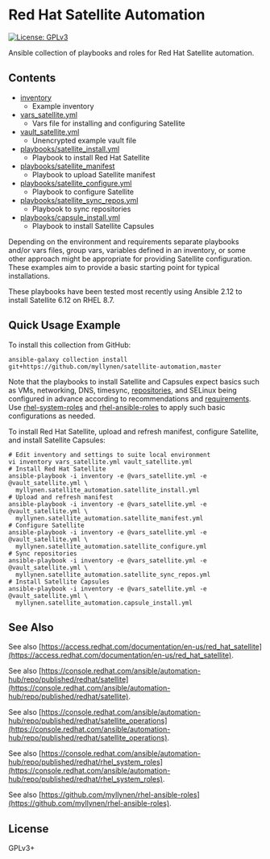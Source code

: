 # Red Hat Satellite Automation

[![License: GPLv3](https://img.shields.io/badge/license-GPLv3-brightgreen.svg)](https://www.gnu.org/licenses/gpl-3.0)

Ansible collection of playbooks and roles for Red Hat Satellite
automation.

## Contents

* [inventory](inventory)
  * Example inventory
* [vars_satellite.yml](vars_satellite.yml)
  * Vars file for installing and configuring Satellite
* [vault_satellite.yml](vault_satellite.yml)
  * Unencrypted example vault file
* [playbooks/satellite_install.yml](playbooks/satellite_install.yml)
  * Playbook to install Red Hat Satellite
* [playbooks/satellite_manifest](playbooks/satellite_manifest.yml)
  * Playbook to upload Satellite manifest
* [playbooks/satellite_configure.yml](playbooks/satellite_configure.yml)
  * Playbook to configure Satellite
* [playbooks/satellite_sync_repos.yml](playbooks/satellite_sync_repos.yml)
  * Playbook to sync repositories
* [playbooks/capsule_install.yml](playbooks/capsule_install.yml)
  * Playbook to install Satellite Capsules

Depending on the environment and requirements separate playbooks and/or
vars files, group vars, variables defined in an inventory, or some
other approach might be appropriate for providing Satellite
configuration. These examples aim to provide a basic starting point for
typical installations.

These playbooks have been tested most recently using Ansible 2.12 to
install Satellite 6.12 on RHEL 8.7.

## Quick Usage Example

To install this collection from GitHub:

```
ansible-galaxy collection install git+https://github.com/myllynen/satellite-automation,master
```

Note that the playbooks to install Satellite and Capsules expect basics
such as VMs, networking, DNS, timesync,
[repositories](https://github.com/myllynen/rhel-ansible-roles/tree/master/roles/repository_setup),
and SELinux being configured in advance according to recommendations
and
[requirements](https://access.redhat.com/documentation/en-us/red_hat_satellite/).
Use
[rhel-system-roles](https://console.redhat.com/ansible/automation-hub/repo/published/redhat/rhel_system_roles)
and
[rhel-ansible-roles](https://github.com/myllynen/rhel-ansible-roles)
to apply such basic configurations as needed.

To install Red Hat Satellite, upload and refresh manifest, configure
Satellite, and install Satellite Capsules:

```
# Edit inventory and settings to suite local environment
vi inventory vars_satellite.yml vault_satellite.yml
# Install Red Hat Satellite
ansible-playbook -i inventory -e @vars_satellite.yml -e @vault_satellite.yml \
  myllynen.satellite_automation.satellite_install.yml
# Upload and refresh manifest
ansible-playbook -i inventory -e @vars_satellite.yml -e @vault_satellite.yml \
  myllynen.satellite_automation.satellite_manifest.yml
# Configure Satellite
ansible-playbook -i inventory -e @vars_satellite.yml -e @vault_satellite.yml \
  myllynen.satellite_automation.satellite_configure.yml
# Sync repositories
ansible-playbook -i inventory -e @vars_satellite.yml -e @vault_satellite.yml \
  myllynen.satellite_automation.satellite_sync_repos.yml
# Install Satellite Capsules
ansible-playbook -i inventory -e @vars_satellite.yml -e @vault_satellite.yml \
  myllynen.satellite_automation.capsule_install.yml
```

## See Also

See also
[https://access.redhat.com/documentation/en-us/red_hat_satellite](https://access.redhat.com/documentation/en-us/red_hat_satellite).

See also
[https://console.redhat.com/ansible/automation-hub/repo/published/redhat/satellite](https://console.redhat.com/ansible/automation-hub/repo/published/redhat/satellite).

See also
[https://console.redhat.com/ansible/automation-hub/repo/published/redhat/satellite_operations](https://console.redhat.com/ansible/automation-hub/repo/published/redhat/satellite_operations).

See also
[https://console.redhat.com/ansible/automation-hub/repo/published/redhat/rhel_system_roles](https://console.redhat.com/ansible/automation-hub/repo/published/redhat/rhel_system_roles).

See also
[https://github.com/myllynen/rhel-ansible-roles](https://github.com/myllynen/rhel-ansible-roles).

## License

GPLv3+

